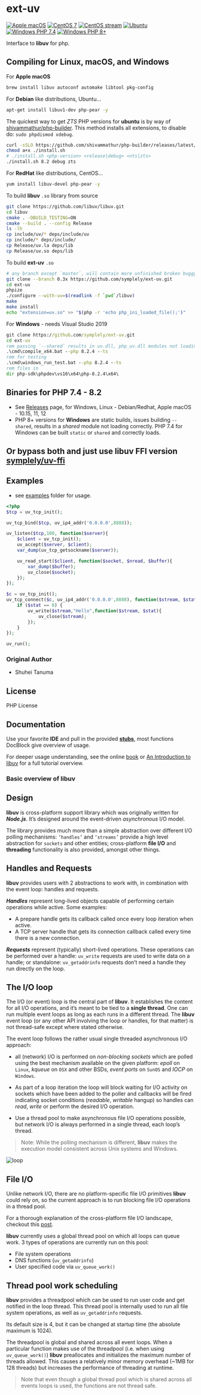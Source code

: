 # ext-uv

[![Apple macOS](https://github.com/symplely/ext-uv/actions/workflows/Apple-macOS.yml/badge.svg)](https://github.com/symplely/ext-uv/actions/workflows/Apple-macOS.yml)
[![CentOS 7](https://github.com/symplely/ext-uv/actions/workflows/CentOS-7.yml/badge.svg)](https://github.com/symplely/ext-uv/actions/workflows/CentOS-7.yml)
[![CentOS stream](https://github.com/symplely/ext-uv/actions/workflows/Centos-stream.yml/badge.svg)](https://github.com/symplely/ext-uv/actions/workflows/Centos-stream.yml)
[![Ubuntu](https://github.com/symplely/ext-uv/actions/workflows/Ubuntu.yml/badge.svg)](https://github.com/symplely/ext-uv/actions/workflows/Ubuntu.yml)
[![Windows PHP 7.4](https://github.com/symplely/ext-uv/actions/workflows/Windows-7.4.yml/badge.svg)](https://github.com/symplely/ext-uv/actions/workflows/Windows-7.4.yml)
[![Windows PHP 8+](https://github.com/symplely/ext-uv/actions/workflows/Windows-8plus.yml/badge.svg)](https://github.com/symplely/ext-uv/actions/workflows/Windows-8plus.yml)

Interface to **libuv** for php.

## Compiling for Linux, macOS, and Windows

For **Apple macOS**

```bash
brew install libuv autoconf automake libtool pkg-config
```

For **Debian** like distributions, Ubuntu...

```bash
apt-get install libuv1-dev php-pear -y
```

The quickest way to get _ZTS_ PHP versions for **ubuntu** is by way of [shivammathur/php-builder](https://github.com/shivammathur/php-builder). This method installs all extensions, to disable do: `sudo phpdismod xdebug`.

```bash
curl -sSLO https://github.com/shivammathur/php-builder/releases/latest/download/install.sh
chmod a+x ./install.sh
# ./install.sh <php-version> <release|debug> <nts|zts>
./install.sh 8.2 debug zts
```

For **RedHat** like distributions, CentOS...

```bash
yum install libuv-devel php-pear -y
```

To build **libuv** `.so` library from source

```bash
git clone https://github.com/libuv/libuv.git
cd libuv
cmake . -DBUILD_TESTING=ON
cmake --build . --config Release
ls -lh
cp include/uv/* deps/include/uv
cp include/* deps/include/
cp Release/uv.la deps/lib
cp Release/uv.so deps/lib
```

To build **ext-uv** `.so`

```bash
# any branch except `master`, will contain more unfinished broken buggy development work
git clone --branch 0.3x https://github.com/symplely/ext-uv.git
cd ext-uv
phpize
./configure --with-uv=$(readlink -f `pwd`/libuv)
make
make install
echo "extension=uv.so" >> "$(php -r 'echo php_ini_loaded_file();')"
```

For **Windows** - needs Visual Studio 2019

```bat
git clone https://github.com/symplely/ext-uv.git
cd ext-uv
rem passing `--shared` results in uv.dll, php_uv.dll modules not loading correctly
.\cmd\compile_x64.bat --php 8.2.4 --ts
rem for testing
.\cmd\windows_run_test.bat --php 8.2.4 --ts
rem files in
dir php-sdk\phpdev\vs16\x64\php-8.2.4\x64\
```

## Binaries for PHP 7.4 - 8.2

- See [Releases](https://github.com/symplely/ext-uv/releases) page, for Windows, Linux - Debian/Redhat, Apple macOS - 10.15, 11, 12
- PHP 8+ versions for **Windows** are static builds, issues building `--shared`, results in a _shared_ module not loading correctly. PHP 7.4 for Windows can be built `static` or `shared` and correctly loads.

## Or bypass both and just use **libuv FFI** version [symplely/uv-ffi](https://github.com/symplely/uv-ffi)

## Examples

- see [examples](https://github.com/symplely/ext-uv/tree/master/examples) folder for usage.

```php
<?php
$tcp = uv_tcp_init();

uv_tcp_bind($tcp, uv_ip4_addr('0.0.0.0',8888));

uv_listen($tcp,100, function($server){
    $client = uv_tcp_init();
    uv_accept($server, $client);
    var_dump(uv_tcp_getsockname($server));

    uv_read_start($client, function($socket, $nread, $buffer){
        var_dump($buffer);
        uv_close($socket);
    });
});

$c = uv_tcp_init();
uv_tcp_connect($c, uv_ip4_addr('0.0.0.0',8888), function($stream, $stat){
    if ($stat == 0) {
        uv_write($stream,"Hello",function($stream, $stat){
            uv_close($stream);
        });
    }
});

uv_run();
```

### Original Author

- Shuhei Tanuma

## License

PHP License

## Documentation

Use your favorite **IDE** and pull in the provided [**stubs**](https://github.com/symplely/ext-uv/tree/master/stubs), most functions DocBlock give overview of usage.

For deeper usage understanding, see the online [book](https://nikhilm.github.io/uvbook/index.html) or [An Introduction to libuv](https://codeahoy.com/learn/libuv/toc/) for a full tutorial overview.

### Basic overview of **libuv**

## Design

**libuv** is cross-platform support library which was originally written for _**Node.js**_. It’s designed around the event-driven _asynchronous_ I/O model.

The library provides much more than a simple abstraction over different I/O polling mechanisms: `‘handles’` and `‘streams’` provide a high level abstraction for `sockets` and other entities; cross-platform **file I/O** and **threading** functionality is also provided, amongst other things.

## Handles and Requests

**libuv** provides users with 2 abstractions to work with, in combination with the event loop: handles and requests.

_**Handles**_ represent long-lived objects capable of performing certain operations while active. Some examples:

- A prepare handle gets its callback called once every loop iteration when active.
- A TCP server handle that gets its connection callback called every time there is a new connection.

_**Requests**_ represent (typically) short-lived operations. These operations can be performed over a handle: `uv_write` requests are used to write data on a handle; or standalone: `uv_getaddrinfo` requests don’t need a handle they run directly on the loop.

## The I/O loop

The I/O (or event) loop is the central part of **libuv**. It establishes the content for all I/O operations, and it’s meant to be tied to a **single thread**. One can run multiple event loops as long as each runs in a different thread. The **libuv** event loop (or any other API involving the loop or handles, for that matter) is not thread-safe except where stated otherwise.

The event loop follows the rather usual single threaded asynchronous I/O approach:

- all (network) I/O is performed on _non-blocking sockets_ which are polled using the best mechanism available on the given platform: _epoll_ on `Linux`, _kqueue_ on `OSX` and other BSDs, _event ports_ on `SunOS` and _IOCP_ on `Windows`.

- As part of a loop iteration the loop will block waiting for I/O activity on sockets which have been added to the poller and callbacks will be fired indicating socket conditions (_readable_, _writable_ hangup) so handles can _read_, _write_ or perform the desired I/O operation.

- Use a thread pool to make asynchronous file I/O operations possible, but network I/O is always performed in a single thread, each loop’s thread.

>Note: While the polling mechanism is different, **libuv** makes the execution model consistent across Unix systems and Windows.

![loop][iteration]

## File I/O

Unlike network I/O, there are no platform-specific file I/O primitives **libuv** could rely on, so the current approach is to run blocking file I/O operations in a thread pool.

For a thorough explanation of the cross-platform file I/O landscape, checkout this [post](https://blog.libtorrent.org/2012/10/asynchronous-disk-io/).

**libuv** currently uses a global thread pool on which all loops can queue work. 3 types of operations are currently run on this pool:

- File system operations
- DNS functions (`uv_getaddrinfo`)
- User specified code via `uv_queue_work()`

## Thread pool work scheduling

**libuv** provides a threadpool which can be used to run user code and get notified in the loop thread. This thread pool is internally used to run all file system operations, as well as `uv_getaddrinfo` requests.

Its default size is 4, but it can be changed at startup time (the absolute maximum is 1024).

The threadpool is global and shared across all event loops. When a particular function makes use of the threadpool (i.e. when using `uv_queue_work()`) **libuv** preallocates and initializes the maximum number of threads allowed. This causes a relatively minor memory overhead (~1MB for 128 threads) but increases the performance of threading at runtime.

>Note that even though a global thread pool which is shared across all events loops is used, the functions are not thread safe.

[iteration]: http://docs.libuv.org/en/v1.x/_images/loop_iteration.png
